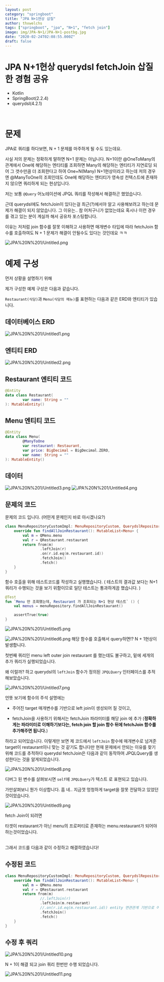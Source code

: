 ```yaml
---
layout: post
category: "springboot"
title: "JPA N+1현상 삽질"
author: thxwelchs
tags: ["springboot", "jpa", "N+1", "fetch join"]
image: img/JPA-N+1/JPA-N+1-postbg.jpg
date: "2020-02-24T02:08:55.000Z"
draft: false
---
```


# JPA N+1현상 querydsl fetchJoin 삽질한 경험 공유
- Kotlin
- SpringBoot(2.2.4)
- querydsl(4.2.1)

<br/>

# 문제

JPA로 쿼리를 하다보면, N + 1 문제를 마주하게 될 수도 있는데요.

사실 저의 문제는 정확하게 말하면 N+1 문제는 아닙니다. N+1이란 
@OneToMany의 관계에서 One에 해당하는 엔티티를 조회하면 Many의 해당하는 엔티티가 지연로딩 되어 그 갯수만큼 더 조회한다고 하여 One+N(Many) N+1현상이라고 하는데 저의 경우엔 @ManyToOne의 조회인데도 One에 해당하는
엔티티가 영속성 컨텍스트에 존재하지 않으면 쿼리하게 되는 현상입니다.

저는 보통  `@Query` 어노테이션에 JPQL 쿼리를 작성해서 해결하곤 했었습니다.

근데 querydsl에도 fetchJoin이 있다는걸 최근(?)에서야 알고 사용해보려고 하는데 문제가 해결이 되지 않았습니다. 그 이유는.. 참 어처구니가 없었는데요 혹시나 이런 경우를 겪고 있는 분이 계실까 해서 공유차 포스팅합니다.

이유는 저처럼 join 함수를 잘못 이해하고 사용하면 매개변수 타입에 따라 fetchJoin 함수를 호출하여도 N + 1 문제가 해결이 안될수도 있다는 것인데요 ㅋㅋ

![JPA%20N%201/Untitled.png](img/JPA-N+1/Untitled.png)

# 예제 구성

먼저 상황을 설명하기 위해 

제가 구성한 예제 구성은 다음과 같습니다. 

`Restaurant(식당)`과 `Menu(식당의 메뉴)`를 표현하는 다음과 같은 ERD와 엔티티가 있습니다.

## 데이터베이스 ERD

![JPA%20N%201/Untitled1.png](img/JPA-N+1/Untitled1.png)

## 엔티티 ERD

![JPA%20N%201/Untitled2.png](img/JPA-N+1/Untitled2.png)

## Restaurant 엔티티 코드
```kotlin
@Entity
data class Restaurant(
        var name: String = ""
): MutableEntity()
```

## Menu 엔티티 코드
```kotlin
@Entity
data class Menu(
        @ManyToOne
        var restaurant: Restaurant,
        var price: BigDecimal = BigDecimal.ZERO,
        var name: String = ""
): MutableEntity()
```

## 데이터

![JPA%20N%201/Untitled3.png](img/JPA-N+1/Untitled3.png)
![JPA%20N%201/Untitled4.png](img/JPA-N+1/Untitled4.png)

## 문제의 코드

문제의 코드 입니다. (어떤게 문제인지 바로 아시겠나요?)
```kotlin
class MenuRepositoryCustomImpl: MenuRepositoryCustom, QuerydslRepositorySupport(Menu::class.java) {
    override fun findAllJoinRestaurant(): MutableList<Menu> {
        val m = QMenu.menu
        val r = QRestaurant.restaurant
        return from(m)
                .leftJoin(r)
                .on(r.id.eq(m.restaurant.id))
                .fetchJoin()
                .fetch()
    }
}
```

함수 호출을 위해 테스트코드를 작성하고 실행했습니다. 
( 테스트의 결과값 보다는 N+1 쿼리가 수행되는 것을 보기 위함이므로 일단 테스트는 통과하게끔 했습니다. )
```kotlin
@Test
fun `Menu 만 조회했는데, Restaurant 가 조회되는 N+1 현상 테스트` () {
    val menus = menuRepository.findAllJoinRestaurant()

    assertTrue(true)
}
```

![JPA%20N%201/Untitled5.png](img/JPA-N+1/idea64_xOWUXfJUQM.png)

![JPA%20N%201/Untitled6.png](img/JPA-N+1/Untitled6.png)
해당 함수를 호출해서 query하면!? N + 1현상이 발생합니다.

첫번째 쿼리인 menu left outer join restaurant 를 했는데도 불구하고, 밑에 세개의 추가 쿼리가 실행되었습니다.



왜 이럴까? 하고 querydsl의 `leftJoin` 함수가 정의된 `JPQLQuery` 인터페이스를 추적 해보았습니다.

![JPA%20N%201/Untitled7.png](img/JPA-N+1/Untitled7.png)

언뜻 보기에 함수의 주석 설명에는

- 주어진 target 매개변수를 기반으로 left join이 생성되어 질 것이고,

- fetchJoin을 사용하기 위해서는 fetchJoin 파라미터를 해당 join 에 추가 (**정확하게는 파라미터로 이해하기보다는, fetch join 할 join 함수 뒤에 fetchJoin 함수를 추가해주면 됩니다.**)

하라고 되어있습니다. 이렇게만 보면 제 코드에서 `leftJoin` 함수에 매개변수로 넘겨준 target이 restaurant이니 맞는 것 같기도 합니다만 현재 문제에서 안되는 이유를 찾기 위해 코드를 추적하다 querydsl fetchJoin은 다음과 같이 동작하여 JPQLQuery를 생성한다는 것을 알게되었습니다.

![JPA%20N%201/Untitled8.png](img/JPA-N+1/idea64_G1UvBO54eI.png)

디버그 된 변수를 살펴보시면 `self`에 `JPQLQuery`가 텍스트 로 표현되고 있습니다. 

가만살펴보니 뭔가 이상합니다. 흠 네.. 지금껏 멍청하게 target을 잘못 전달하고 있었던 것이었습니다.

![JPA%20N%201/Untitled9.png](img/JPA-N+1/Untitled9.png)

fetch Join이 되려면 

타겟이 restaurant가 아닌 menu의 프로퍼티로 존재하는 menu.restaurant가 되어야 하는것이었습니다.

\
그래서 코드를 다음과 같이 수정하고 해결하였습니다!

## 수정된 코드
```kotlin
class MenuRepositoryCustomImpl: MenuRepositoryCustom, QuerydslRepositorySupport(Menu::class.java) {
    override fun findAllJoinRestaurant(): MutableList<Menu> {
        val m = QMenu.menu
        val r = QRestaurant.restaurant
        return from(m)
                //.leftJoin(r)
                .leftJoin(m.restaurant)
                //.on(r.id.eq(m.restaurant.id)) entity 연관관계 기반으로 어차피 맵핑되서 join함 on 조건을 주면 fetch 할 때 with 에 property를 에
                .fetchJoin()
                .fetch()
    }
}
```

## 수정 후 쿼리

![JPA%20N%201/Untitled10.png](img/JPA-N+1/Untitled10.png)

N + 1이 해결 되고 join 쿼리 한번만 수행 되었습니다.

![JPA%20N%201/Untitled11.png](img/JPA-N+1/Untitled11.png)